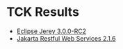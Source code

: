 TCK Results
===========

* [Eclipse Jerey 3.0.0-RC2](https://eclipse-ee4j.github.io/tyrus/tck/eclipse-jersey-3.0.0-RC2)
* [Jakarta Restful Web Services 2.1.6](https://eclipse-ee4j.github.io/jersey/tck/jakarta-restful-web-services-2.1)